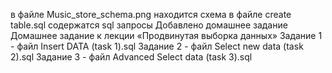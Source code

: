 в файле Music_store_schema.png находится схема
в файле create table.sql содержатся sql запросы
Добавлено домашнее задание Домашнее задание к лекции «Продвинутая выборка данных»
Задание 1 - файл Insert DATA (task 1).sql
Задание 2 - файл Select new data (task 2).sql
Задание 3 - файл Advanced Select data (task 3).sql
